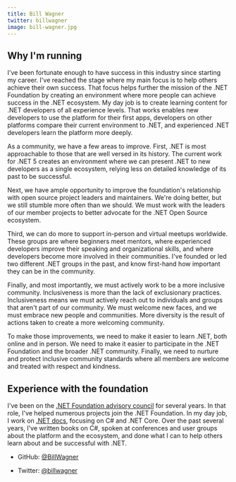 ```yaml
---
title: Bill Wagner
twitter: billwagner
image: bill-wagner.jpg
---
```


<section class="page-section">
    <div class="page-section_container container">

## Why I'm running

I've been fortunate enough to have success in this industry since starting my career. I've reached the stage where my main focus is to help others achieve their own success. That focus helps further the mission of the .NET Foundation by creating an environment where more people can achieve success in the .NET ecosystem. My day job is to create learning content for .NET developers of all experience levels. That works enables new developers to use the platform for their first apps, developers on other platforms compare their current environment to .NET, and experienced .NET developers learn the platform more deeply.

As a community, we have a few areas to improve. First, .NET is most approachable to those that are well versed in its history. The current work for .NET 5 creates an environment where we can present .NET to new developers as a single ecosystem, relying less on detailed knowledge of its past to be successful.

Next, we have ample opportunity to improve the foundation's relationship with open source project leaders and maintainers. We're doing better, but we still stumble more often than we should. We must work with the leaders of our member projects to better advocate for the .NET Open Source ecosystem.

Third, we can do more to support in-person and virtual meetups worldwide. These groups are where beginners meet mentors, where experienced developers improve their speaking and organizational skills, and where developers become more involved in their communities. I've founded or led two different .NET groups in the past, and know first-hand how important they can be in the community.

Finally, and most importantly, we must actively work to be a more inclusive community. Inclusiveness is more than the lack of exclusionary practices. Inclusiveness means we must actively reach out to individuals and groups that aren't part of our community. We must welcome new faces, and we must embrace new people and communities. More diversity is the result of actions taken to create a more welcoming community.

To make those improvements, we need to make it easier to learn .NET, both online and in person. We need to make it easier to participate in the .NET Foundation and the broader .NET community. Finally, we need to nurture and protect inclusive community standards where all members are welcome and treated with respect and kindness.

## Experience with the foundation

I've been on the [.NET Foundation advisory council](https://dotnetfoundation.org/about/board-of-directors#advisory-council) for several years. In that role, I've helped numerous projects join the .NET Foundation. In my day job, I work on [.NET docs](https://docs.microsoft.com/dotnet), focusing on C# and .NET Core. Over the past several years, I've written books on C#, spoken at conferences and user groups about the platform and the ecosystem, and done what I can to help others learn about and be successful with .NET.

- GitHub: [@BillWagner](https://github.com/BillWagner)
- Twitter: [@billwagner](https://twitter.com/billwagner)

    </div>
</section>
